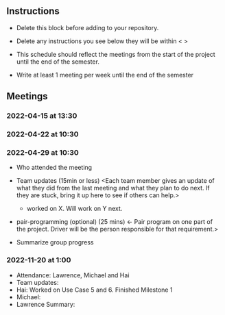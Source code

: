 ## Instructions

- Delete this block before adding to your repository. 

- Delete any instructions you see below they will be within < >
  
- This schedule should reflect the meetings from the start of the project until the end of the semester.

- Write at least 1 meeting per week until the end of the semester

  
## Meetings


### 2022-04-15 at 13:30
<meeting template would go here>
<only fill in template once you had the meeting>
<see example on the last date>
<use date format YYYY-MM-DD at HH:MM>

### 2022-04-22 at 10:30
<meeting template would go here>
<only fill in template once you had the meeting>

### 2022-04-29 at 10:30
- Who attended the meeting
- Team updates (15min or less)
  <Each team member gives an update of what they did from the last meeting and what they plan to do next. If they are stuck, bring it up here to see if others can help.>
  - <name> worked on X. Will work on Y next. 

- pair-programming (optional) (25 mins)
  <- Pair program on one part of the project. Driver will be the person responsible for that requirement.>

- Summarize group progress

### 2022-11-20 at 1:00
- Attendance: Lawrence, Michael and Hai 
- Team updates:
- Hai: Worked on Use Case 5 and 6. Finished Milestone 1
- Michael:
- Lawrence
Summary: 

